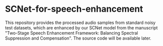 # SCNet-for-speech-enhancement
This repository provides the processed audio samples from standard noisy test datasets, which are enhanced by our SCNet model from the manuscript "Two-Stage Speech Enhancement Framework: Balancing Spectral Suppression and Compensation". The source code will be available later.
